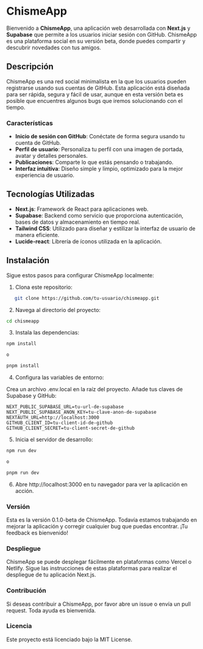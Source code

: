 # ChismeApp

Bienvenido a **ChismeApp**, una aplicación web desarrollada con **Next.js** y **Supabase** que permite a los usuarios iniciar sesión con GitHub. ChismeApp es una plataforma social en su versión beta, donde puedes compartir y descubrir novedades con tus amigos.

## Descripción

ChismeApp es una red social minimalista en la que los usuarios pueden registrarse usando sus cuentas de GitHub. Esta aplicación está diseñada para ser rápida, segura y fácil de usar, aunque en esta versión beta es posible que encuentres algunos bugs que iremos solucionando con el tiempo.

### Características

- **Inicio de sesión con GitHub**: Conéctate de forma segura usando tu cuenta de GitHub.
- **Perfil de usuario**: Personaliza tu perfil con una imagen de portada, avatar y detalles personales.
- **Publicaciones**: Comparte lo que estás pensando o trabajando.
- **Interfaz intuitiva**: Diseño simple y limpio, optimizado para la mejor experiencia de usuario.

## Tecnologías Utilizadas

- **Next.js**: Framework de React para aplicaciones web.
- **Supabase**: Backend como servicio que proporciona autenticación, bases de datos y almacenamiento en tiempo real.
- **Tailwind CSS**: Utilizado para diseñar y estilizar la interfaz de usuario de manera eficiente.
- **Lucide-react**: Librería de íconos utilizada en la aplicación.

## Instalación

Sigue estos pasos para configurar ChismeApp localmente:

1. Clona este repositorio:

```bash
   git clone https://github.com/tu-usuario/chismeapp.git
```

2. Navega al directorio del proyecto:

```bash
cd chismeapp
```

3. Instala las dependencias:

```bash
npm install

o

pnpm install
```

4. Configura las variables de entorno:

Crea un archivo .env.local en la raíz del proyecto.
Añade tus claves de Supabase y GitHub:

```env
NEXT_PUBLIC_SUPABASE_URL=tu-url-de-supabase
NEXT_PUBLIC_SUPABASE_ANON_KEY=tu-clave-anon-de-supabase
NEXTAUTH_URL=http://localhost:3000
GITHUB_CLIENT_ID=tu-client-id-de-github
GITHUB_CLIENT_SECRET=tu-client-secret-de-github
```

5. Inicia el servidor de desarrollo:

```bash
npm run dev

o

pnpm run dev
```

6. Abre http://localhost:3000 en tu navegador para ver la aplicación en acción.

### Versión

Esta es la versión 0.1.0-beta de ChismeApp. Todavía estamos trabajando en mejorar la aplicación y corregir cualquier bug que puedas encontrar. ¡Tu feedback es bienvenido!

### Despliegue

ChismeApp se puede desplegar fácilmente en plataformas como Vercel o Netlify. Sigue las instrucciones de estas plataformas para realizar el despliegue de tu aplicación Next.js.

### Contribución

Si deseas contribuir a ChismeApp, por favor abre un issue o envía un pull request. Toda ayuda es bienvenida.

### Licencia

Este proyecto está licenciado bajo la MIT License.
